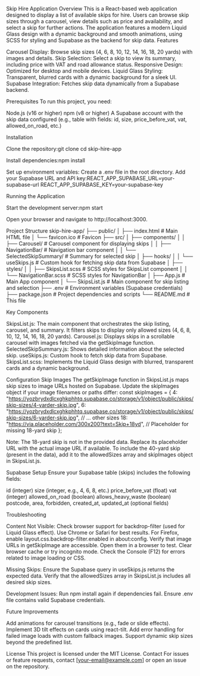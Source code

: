 Skip Hire Application
Overview
This is a React-based web application designed to display a list of available skips for hire. Users can browse skip sizes through a carousel, view details such as price and availability, and select a skip for further actions. The application features a modern Liquid Glass design with a dynamic background and smooth animations, using SCSS for styling and Supabase as the backend for skip data.
Features

Carousel Display: Browse skip sizes (4, 6, 8, 10, 12, 14, 16, 18, 20 yards) with images and details.
Skip Selection: Select a skip to view its summary, including price with VAT and road allowance status.
Responsive Design: Optimized for desktop and mobile devices.
Liquid Glass Styling: Transparent, blurred cards with a dynamic background for a sleek UI.
Supabase Integration: Fetches skip data dynamically from a Supabase backend.

Prerequisites
To run this project, you need:

Node.js (v16 or higher)
npm (v8 or higher)
A Supabase account with the skip data configured (e.g., table with fields: id, size, price_before_vat, vat, allowed_on_road, etc.)

Installation

Clone the repository:git clone <repository-url>
cd skip-hire-app


Install dependencies:npm install


Set up environment variables:
Create a .env file in the root directory.
Add your Supabase URL and API key:REACT_APP_SUPABASE_URL=your-supabase-url
REACT_APP_SUPABASE_KEY=your-supabase-key





Running the Application

Start the development server:npm start


Open your browser and navigate to http://localhost:3000.

Project Structure
skip-hire-app/
├── public/
│   ├── index.html          # Main HTML file
│   └── favicon.ico         # Favicon
├── src/
│   ├── components/
│   │   ├── Carousel/       # Carousel component for displaying skips
│   │   ├── NavigationBar/  # Navigation bar component
│   │   └── SelectedSkipSummary/ # Summary for selected skip
│   ├── hooks/
│   │   └── useSkips.js     # Custom hook for fetching skip data from Supabase
│   ├── styles/
│   │   ├── SkipsList.scss  # SCSS styles for SkipsList component
│   │   └── NavigationBar.scss # SCSS styles for NavigationBar
│   ├── App.js              # Main App component
│   └── SkipsList.js        # Main component for skip listing and selection
├── .env                    # Environment variables (Supabase credentials)
├── package.json            # Project dependencies and scripts
└── README.md               # This file

Key Components

SkipsList.js: The main component that orchestrates the skip listing, carousel, and summary. It filters skips to display only allowed sizes (4, 6, 8, 10, 12, 14, 16, 18, 20 yards).
Carousel.js: Displays skips in a scrollable carousel with images fetched via the getSkipImage function.
SelectedSkipSummary.js: Shows detailed information about the selected skip.
useSkips.js: Custom hook to fetch skip data from Supabase.
SkipsList.scss: Implements the Liquid Glass design with blurred, transparent cards and a dynamic background.

Configuration
Skip Images
The getSkipImage function in SkipsList.js maps skip sizes to image URLs hosted on Supabase. Update the skipImages object if your image filenames or paths differ:
const skipImages = {
  4: "https://yozbrydxdlcxghkphhtq.supabase.co/storage/v1/object/public/skips/skip-sizes/4-yarder-skip.jpg",
  6: "https://yozbrydxdlcxghkphhtq.supabase.co/storage/v1/object/public/skips/skip-sizes/6-yarder-skip.jpg",
  // ... other sizes
  18: "https://via.placeholder.com/300x200?text=Skip+18yd", // Placeholder for missing 18-yard skip
};


Note: The 18-yard skip is not in the provided data. Replace its placeholder URL with the actual image URL if available.
To include the 40-yard skip (present in the data), add it to the allowedSizes array and skipImages object in SkipsList.js.

Supabase Setup
Ensure your Supabase table (skips) includes the following fields:

id (integer)
size (integer, e.g., 4, 6, 8, etc.)
price_before_vat (float)
vat (integer)
allowed_on_road (boolean)
allows_heavy_waste (boolean)
postcode, area, forbidden, created_at, updated_at (optional fields)

Troubleshooting

Content Not Visible:
Check browser support for backdrop-filter (used for Liquid Glass effect). Use Chrome or Safari for best results. For Firefox, enable layout.css.backdrop-filter.enabled in about:config.
Verify that image URLs in getSkipImage are accessible. Open them in a browser to test.
Clear browser cache or try incognito mode.
Check the Console (F12) for errors related to image loading or CSS.


Missing Skips:
Ensure the Supabase query in useSkips.js returns the expected data.
Verify that the allowedSizes array in SkipsList.js includes all desired skip sizes.


Development Issues:
Run npm install again if dependencies fail.
Ensure .env file contains valid Supabase credentials.



Future Improvements

Add animations for carousel transitions (e.g., fade or slide effects).
Implement 3D tilt effects on cards using react-tilt.
Add error handling for failed image loads with custom fallback images.
Support dynamic skip sizes beyond the predefined list.

License
This project is licensed under the MIT License.
Contact
For issues or feature requests, contact [your-email@example.com] or open an issue on the repository.
